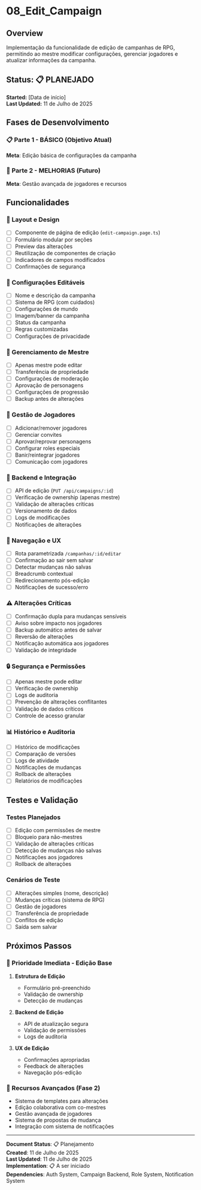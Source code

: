 # 08_Edit_Campaign

## Overview
Implementação da funcionalidade de edição de campanhas de RPG, permitindo ao mestre modificar configurações, gerenciar jogadores e atualizar informações da campanha.

## Status: 📋 PLANEJADO  
**Started:** [Data de início]  
**Last Updated:** 11 de Julho de 2025

## Fases de Desenvolvimento

### 📋 Parte 1 - BÁSICO (Objetivo Atual)
**Meta**: Edição básica de configurações da campanha

### 🚀 Parte 2 - MELHORIAS (Futuro)
**Meta**: Gestão avançada de jogadores e recursos

## Funcionalidades

### 🎨 Layout e Design
- [ ] Componente de página de edição (`edit-campaign.page.ts`)
- [ ] Formulário modular por seções
- [ ] Preview das alterações
- [ ] Reutilização de componentes de criação
- [ ] Indicadores de campos modificados
- [ ] Confirmações de segurança

### 📝 Configurações Editáveis
- [ ] Nome e descrição da campanha
- [ ] Sistema de RPG (com cuidados)
- [ ] Configurações de mundo
- [ ] Imagem/banner da campanha
- [ ] Status da campanha
- [ ] Regras customizadas
- [ ] Configurações de privacidade

### 👑 Gerenciamento de Mestre
- [ ] Apenas mestre pode editar
- [ ] Transferência de propriedade
- [ ] Configurações de moderação
- [ ] Aprovação de personagens
- [ ] Configurações de progressão
- [ ] Backup antes de alterações

### 👥 Gestão de Jogadores
- [ ] Adicionar/remover jogadores
- [ ] Gerenciar convites
- [ ] Aprovar/reprovar personagens
- [ ] Configurar roles especiais
- [ ] Banir/reintegrar jogadores
- [ ] Comunicação com jogadores

### 🔗 Backend e Integração
- [ ] API de edição (`PUT /api/campaigns/:id`)
- [ ] Verificação de ownership (apenas mestre)
- [ ] Validação de alterações críticas
- [ ] Versionamento de dados
- [ ] Logs de modificações
- [ ] Notificações de alterações

### 🧭 Navegação e UX
- [ ] Rota parametrizada `/campanhas/:id/editar`
- [ ] Confirmação ao sair sem salvar
- [ ] Detectar mudanças não salvas
- [ ] Breadcrumb contextual
- [ ] Redirecionamento pós-edição
- [ ] Notificações de sucesso/erro

### ⚠️ Alterações Críticas
- [ ] Confirmação dupla para mudanças sensíveis
- [ ] Aviso sobre impacto nos jogadores
- [ ] Backup automático antes de salvar
- [ ] Reversão de alterações
- [ ] Notificação automática aos jogadores
- [ ] Validação de integridade

### 🔒 Segurança e Permissões
- [ ] Apenas mestre pode editar
- [ ] Verificação de ownership
- [ ] Logs de auditoria
- [ ] Prevenção de alterações conflitantes
- [ ] Validação de dados críticos
- [ ] Controle de acesso granular

### 📊 Histórico e Auditoria
- [ ] Histórico de modificações
- [ ] Comparação de versões
- [ ] Logs de atividade
- [ ] Notificações de mudanças
- [ ] Rollback de alterações
- [ ] Relatórios de modificações

## Testes e Validação

### Testes Planejados
- [ ] Edição com permissões de mestre
- [ ] Bloqueio para não-mestres
- [ ] Validação de alterações críticas
- [ ] Detecção de mudanças não salvas
- [ ] Notificações aos jogadores
- [ ] Rollback de alterações

### Cenários de Teste
- [ ] Alterações simples (nome, descrição)
- [ ] Mudanças críticas (sistema de RPG)
- [ ] Gestão de jogadores
- [ ] Transferência de propriedade
- [ ] Conflitos de edição
- [ ] Saída sem salvar

## Próximos Passos

### 🎯 Prioridade Imediata - Edição Base
1. **Estrutura de Edição**
   - Formulário pré-preenchido
   - Validação de ownership
   - Detecção de mudanças

2. **Backend de Edição**
   - API de atualização segura
   - Validação de permissões
   - Logs de auditoria

3. **UX de Edição**
   - Confirmações apropriadas
   - Feedback de alterações
   - Navegação pós-edição

### 🚀 Recursos Avançados (Fase 2)
- Sistema de templates para alterações
- Edição colaborativa com co-mestres
- Gestão avançada de jogadores
- Sistema de propostas de mudança
- Integração com sistema de notificações

---

**Document Status**: 📋 Planejamento  
**Created**: 11 de Julho de 2025  
**Last Updated**: 11 de Julho de 2025  
**Implementation**: 📋 A ser iniciado  
**Dependencies**: Auth System, Campaign Backend, Role System, Notification System
